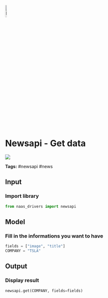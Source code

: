 <img width="10%" alt="Naas" src="https://landen.imgix.net/jtci2pxwjczr/assets/5ice39g4.png?w=160"/>

# Newsapi - Get data
<a href="https://app.naas.ai/user-redirect/naas/downloader?url=https://raw.githubusercontent.com/jupyter-naas/awesome-notebooks/master/Newsapi/Newsapi_Get_data.ipynb" target="_parent"><img src="https://naasai-public.s3.eu-west-3.amazonaws.com/open_in_naas.svg"/></a>

**Tags:** #newsapi #news

## Input

### Import library


```python
from naas_drivers import newsapi
```

## Model

### Fill in the informations you want to have


```python
fields = ["image", "title"]
COMPANY = "TSLA"
```

## Output

### Display result


```python
newsapi.get(COMPANY, fields=fields)
```
